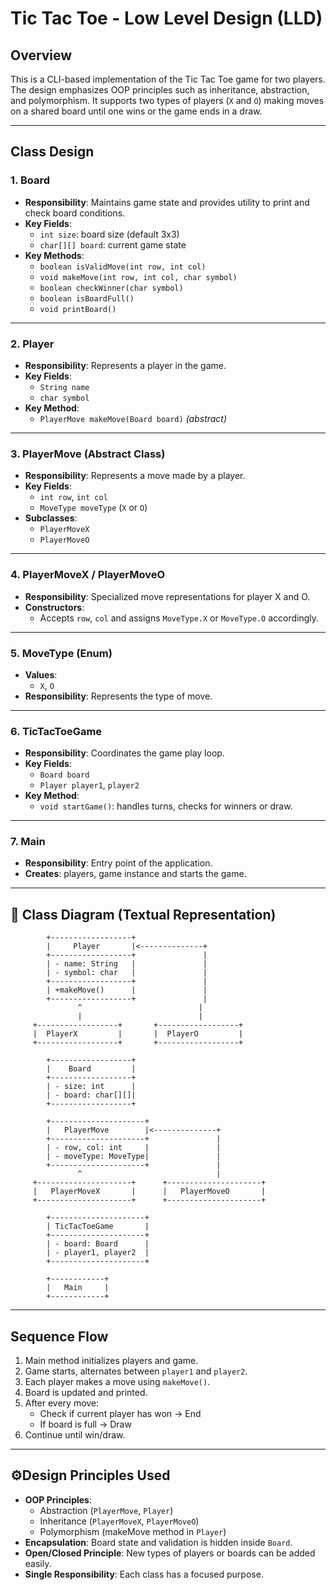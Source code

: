 
# Tic Tac Toe - Low Level Design (LLD)

## Overview

This is a CLI-based implementation of the Tic Tac Toe game for two players. The design emphasizes OOP principles such as inheritance, abstraction, and polymorphism. 
It supports two types of players (`X` and `O`) making moves on a shared board until one wins or the game ends in a draw.

---

## Class Design

### 1. **Board**
- **Responsibility**: Maintains game state and provides utility to print and check board conditions.
- **Key Fields**:
    - `int size`: board size (default 3x3)
    - `char[][] board`: current game state
- **Key Methods**:
    - `boolean isValidMove(int row, int col)`
    - `void makeMove(int row, int col, char symbol)`
    - `boolean checkWinner(char symbol)`
    - `boolean isBoardFull()`
    - `void printBoard()`

---

### 2. **Player**
- **Responsibility**: Represents a player in the game.
- **Key Fields**:
    - `String name`
    - `char symbol`
- **Key Method**:
    - `PlayerMove makeMove(Board board)` *(abstract)*

---

### 3. **PlayerMove (Abstract Class)**
- **Responsibility**: Represents a move made by a player.
- **Key Fields**:
    - `int row`, `int col`
    - `MoveType moveType` (`X` or `O`)
- **Subclasses**:
    - `PlayerMoveX`
    - `PlayerMoveO`

---

### 4. **PlayerMoveX / PlayerMoveO**
- **Responsibility**: Specialized move representations for player X and O.
- **Constructors**:
    - Accepts `row`, `col` and assigns `MoveType.X` or `MoveType.O` accordingly.

---

### 5. **MoveType (Enum)**
- **Values**:
    - `X`, `O`
- **Responsibility**: Represents the type of move.

---

### 6. **TicTacToeGame**
- **Responsibility**: Coordinates the game play loop.
- **Key Fields**:
    - `Board board`
    - `Player player1`, `player2`
- **Key Method**:
    - `void startGame()`: handles turns, checks for winners or draw.

---

### 7. **Main**
- **Responsibility**: Entry point of the application.
- **Creates**: players, game instance and starts the game.

---

## 📌 Class Diagram (Textual Representation)

```
        +------------------+
        |     Player       |<--------------+
        +------------------+               |
        | - name: String   |               |
        | - symbol: char   |               |
        +------------------+               |
        | +makeMove()      |               |
        +------------------+               |
               ^                          |
               |                          |
     +------------------+       +------------------+
     |  PlayerX         |       |  PlayerO         |
     +------------------+       +------------------+

        +------------------+
        |    Board         |
        +------------------+
        | - size: int      |
        | - board: char[][]|
        +------------------+

        +---------------------+
        |   PlayerMove        |<--------------+
        +---------------------+               |
        | - row, col: int     |               |
        | - moveType: MoveType|               |
        +---------------------+               |
               ^                              |
     +---------------------+      +---------------------+
     |   PlayerMoveX       |      |   PlayerMoveO       |
     +---------------------+      +---------------------+

        +---------------------+
        | TicTacToeGame       |
        +---------------------+
        | - board: Board      |
        | - player1, player2  |
        +---------------------+

        +------------+
        |   Main     |
        +------------+
```

---

## Sequence Flow

1. Main method initializes players and game.
2. Game starts, alternates between `player1` and `player2`.
3. Each player makes a move using `makeMove()`.
4. Board is updated and printed.
5. After every move:
    - Check if current player has won → End
    - If board is full → Draw
6. Continue until win/draw.

---

## ⚙Design Principles Used

- **OOP Principles**:
    - Abstraction (`PlayerMove`, `Player`)
    - Inheritance (`PlayerMoveX`, `PlayerMoveO`)
    - Polymorphism (makeMove method in `Player`)
- **Encapsulation**: Board state and validation is hidden inside `Board`.
- **Open/Closed Principle**: New types of players or boards can be added easily.
- **Single Responsibility**: Each class has a focused purpose.
